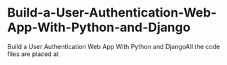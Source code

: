 # Build-a-User-Authentication-Web-App-With-Python-and-Django
Build a User Authentication Web App With Python and DjangoAll the code files are placed at
